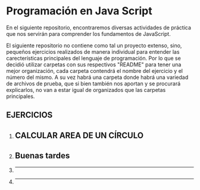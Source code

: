 # Programación en Java Script

En el siguiente repositorio, encontraremos diversas actividades de práctica que nos servirán para comprender los fundamentos de JavaScript.

El siguiente repositorio no contiene como tal un proyecto extenso, sino, pequeños ejercicios realizados de manera individual para entender 
las carecterísticas principales del lenguaje de programación. Por lo que se decidió utilizar carpetas con sus respectivos "README" para 
tener una mejor organización, cada carpeta contendrá el nombre del ejercicio y el número del mismo. A su vez habrá una carpeta donde habrá una 
variedad de archivos de prueba, que si bien también nos aportan y se procurará explicarlos, no van a estar igual de organizados que las carpetas principales.

## EJERCICIOS
 1. CALCULAR AREA DE UN CÍRCULO
    ---
 3. Buenas tardes
    ---
 5. ---
 6. ---

